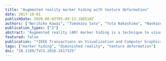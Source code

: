 ```yaml
---
title: "Augmented reality marker hiding with texture deformation"
date: 2017-10-01
publishDate: 2020-08-03T05:49:12.166510Z
authors: ["Norihiko Kawai", "Tomokazu Sato", "Yuta Nakashima", "Naokazu Yokoya"]
publication_types: ["2"]
abstract: "Augmented reality (AR) marker hiding is a technique to visually remove AR markers in a real-time video stream. A conventional approach transforms a background image with a homography matrix calculated on the basis of a camera pose and overlays the transformed image on an AR marker region in a real-time frame, assuming that the AR marker is on a planar surface. However, this approach may cause discontinuities in textures around the boundary between the marker and its surrounding area when the planar surface assumption is not satisfied. This paper proposes a method for AR marker hiding without discontinuities around texture boundaries even under nonplanar background geometry without measuring it. For doing this, our method estimates the dense motion in the marker's background by analyzing the motion of sparse feature points around it, together with a smooth motion assumption, and deforms the background image according to it. Our experiments demonstrate the effectiveness of the proposed method in various environments with different background geometries and textures."
featured: false
publication: "*IEEE Transactions on Visualization and Computer Graphics*"
tags: ["marker hiding", "diminished reality", "texture deformation"]
doi: "10.1109/TVCG.2016.2617325"
---
```


